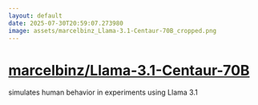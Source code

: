 ```yaml
---
layout: default
date: 2025-07-30T20:59:07.273980
image: assets/marcelbinz_Llama-3.1-Centaur-70B_cropped.png
---
```


# [marcelbinz/Llama-3.1-Centaur-70B](https://github.com/marcelbinz/Llama-3.1-Centaur-70B)

simulates human behavior in experiments using Llama 3.1
